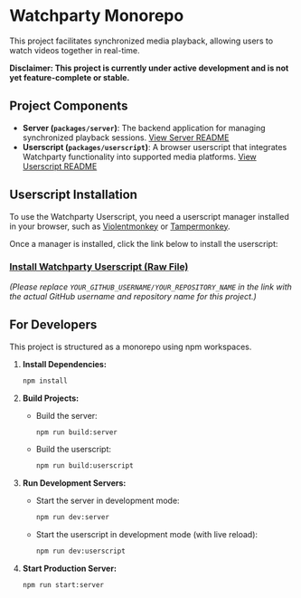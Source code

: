 # Watchparty Monorepo

This project facilitates synchronized media playback, allowing users to watch videos together in real-time.

**Disclaimer: This project is currently under active development and is not yet feature-complete or stable.**

## Project Components

-   **Server (`packages/server`)**: The backend application for managing synchronized playback sessions. [View Server README](packages/server/README.md)
-   **Userscript (`packages/userscript`)**: A browser userscript that integrates Watchparty functionality into supported media platforms. [View Userscript README](packages/userscript/README.md)

## Userscript Installation

To use the Watchparty Userscript, you need a userscript manager installed in your browser, such as [Violentmonkey](https://violentmonkey.github.io/get-it/) or [Tampermonkey](https://www.tampermonkey.net/).

Once a manager is installed, click the link below to install the userscript:

### [Install Watchparty Userscript (Raw File)](https://raw.githubusercontent.com/YOUR_GITHUB_USERNAME/YOUR_REPOSITORY_NAME/main/packages/userscript/dist/watchparty.prod.user.js)

*(Please replace `YOUR_GITHUB_USERNAME/YOUR_REPOSITORY_NAME` in the link with the actual GitHub username and repository name for this project.)*

## For Developers

This project is structured as a monorepo using npm workspaces.

1.  **Install Dependencies:**
    ```bash
    npm install
    ```

2.  **Build Projects:**
    -   Build the server:
        ```bash
        npm run build:server
        ```
    -   Build the userscript:
        ```bash
        npm run build:userscript
        ```

3.  **Run Development Servers:**
    -   Start the server in development mode:
        ```bash
        npm run dev:server
        ```
    -   Start the userscript in development mode (with live reload):
        ```bash
        npm run dev:userscript
        ```

4.  **Start Production Server:**
    ```bash
    npm run start:server
    ```
